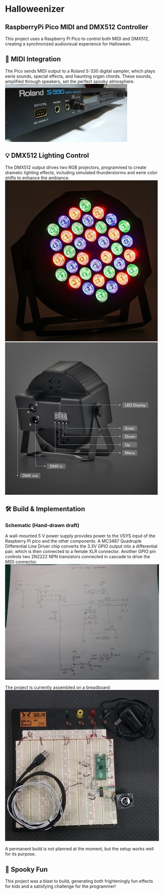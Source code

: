 # Halloweenizer
## RaspberryPi Pico MIDI and DMX512 Controller

This project uses a Raspberry Pi Pico to control both MIDI and DMX512, creating a synchronized audiovisual experience for Halloween.

## 🎵 MIDI Integration  

The Pico sends MIDI output to a Roland S-330 digital sampler, which plays eerie sounds, special effects, and haunting organ chords. These sounds, amplified through speakers, set the perfect spooky atmosphere.
![](Roland_S-330.jpg)

## 💡 DMX512 Lighting Control 
The DMX512 output drives two RGB projectors, programmed to create dramatic lighting effects, including simulated thunderstorms and eerie color shifts to enhance the ambiance.
![](projector_DMX512_front.jpg)
![](projector_DMX512_back.jpg)

## 🛠️ Build & Implementation 
### Schematic (Hand-drawn draft)
A wall-mounted 5 V power supply provides power to the VSYS input of the Raspberry Pi pico and the other components. A MC3487 Quadruple Differential Line Driver chip converts the 3.3V GPIO output into a differential pair, which is then connected to a female XLR connector. Another GPIO pin controls two 2N2222 NPN transistors connected in cascade to drive the MIDI connector.
![](schematic.jpg)

The project is currently assembled on a breadboard:
![](BreadBoard.jpg)

A permanent build is not planned at the moment, but the setup works well for its purpose.

## 🎃 Spooky Fun
This project was a blast to build, generating both frighteningly fun effects for kids and a satisfying challenge for the programmer!

